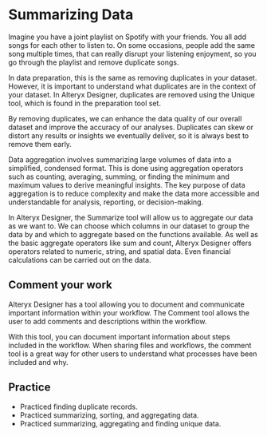 # Summarizing Data
Imagine you have a joint playlist on Spotify with your friends. You all add songs for each other to listen to. On some occasions, people add the same song multiple times, that can really disrupt your listening enjoyment, so you go through the playlist and remove duplicate songs.

In data preparation, this is the same as removing duplicates in your dataset. However, it is important to understand what duplicates are in the context of your dataset. In Alteryx Designer, duplicates are removed using the Unique tool, which is found in the preparation tool set.

By removing duplicates, we can enhance the data quality of our overall dataset and improve the accuracy of our analyses. Duplicates can skew or distort any results or insights we eventually deliver, so it is always best to remove them early.

Data aggregation involves summarizing large volumes of data into a simplified, condensed format. This is done using aggregation operators such as counting, averaging, summing, or finding the minimum and maximum values to derive meaningful insights. The key purpose of data aggregation is to reduce complexity and make the data more accessible and understandable for analysis, reporting, or decision-making.

In Alteryx Designer, the Summarize tool will allow us to aggregate our data as we want to. We can choose which columns in our dataset to group the data by and which to aggregate based on the functions available. As well as the basic aggregate operators like sum and count, Alteryx Designer offers operators related to numeric, string, and spatial data. Even financial calculations can be carried out on the data.

## Comment your work
Alteryx Designer has a tool allowing you to document and communicate important information within your workflow. The Comment tool allows the user to add comments and descriptions within the workflow.

With this tool, you can document important information about steps included in the workflow. When sharing files and workflows, the comment tool is a great way for other users to understand what processes have been included and why.

## Practice 
- Practiced finding duplicate records.
- Practiced summarizing, sorting, and aggregating data.
- Practiced summarizing, aggregating and finding unique data.